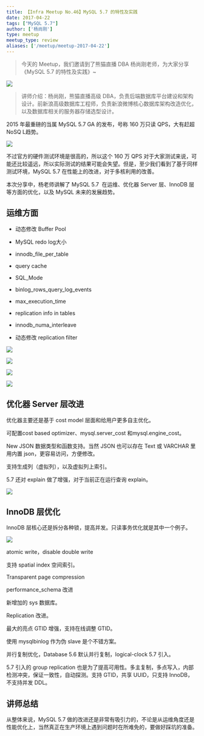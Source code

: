 ```yaml
---
title: 【Infra Meetup No.46】MySQL 5.7 的特性及实践
date: 2017-04-22
tags: ["MySQL 5.7"]
author: ['杨尚刚']
type: meetup
meetup_type: review
aliases: ['/meetup/meetup-2017-04-22']
---
```


>今天的 Meetup，我们邀请到了熊猫直播 DBA 杨尚刚老师，为大家分享《MySQL 5.7 的特性及实践》~

![](http://upload-images.jianshu.io/upload_images/542677-63f33d1b68c4ee5e?imageMogr2/auto-orient/strip%7CimageView2/2/w/1240)

>讲师介绍：杨尚刚，熊猫直播高级 DBA，负责后端数据库平台建设和架构设计。前新浪高级数据库工程师，负责新浪微博核心数据库架构改造优化，以及数据库相关的服务器存储选型设计。

2015 年最重磅的当属 MySQL 5.7 GA 的发布，号称 160 万只读 QPS，大有赶超 NoSQ L趋势。

![](http://upload-images.jianshu.io/upload_images/542677-1b7fb3d6f0650d59?imageMogr2/auto-orient/strip%7CimageView2/2/w/1240)

不过官方的硬件测试环境是很高的，所以这个 160 万 QPS 对于大家测试来说，可能还比较遥远，所以实际测试的结果可能会失望。但是，至少我们看到了基于同样测试环境，MySQL 5.7 在性能上的改进，对于多核利用的改善。

本次分享中，杨老师讲解了 MySQL 5.7  在运维、优化器 Server 层、InnoDB 层等方面的优化，以及 MySQL 未来的发展趋势。



## 运维方面

*   动态修改 Buffer Pool

*   MySQL redo log大小

*   innodb_file_per_table

*   query cache

*   SQL_Mode

*   binlog_rows_query_log_events

*   max_execution_time

*   replication info in tables

*   innodb_numa_interleave

*   动态修改 replication filter

![](http://upload-images.jianshu.io/upload_images/542677-9494cc70645d8818?imageMogr2/auto-orient/strip%7CimageView2/2/w/1240)

![](http://upload-images.jianshu.io/upload_images/542677-e8ab278d59b711e7?imageMogr2/auto-orient/strip%7CimageView2/2/w/1240)

![](http://upload-images.jianshu.io/upload_images/542677-891bd5f46931a893?imageMogr2/auto-orient/strip%7CimageView2/2/w/1240)

![](http://upload-images.jianshu.io/upload_images/542677-ace1580fe971cc75?imageMogr2/auto-orient/strip%7CimageView2/2/w/1240)


## 优化器 Server 层改进

优化器主要还是基于 cost model 层面和给用户更多自主优化。

可配置cost based optimizer、mysql.server_cost 和mysql.engine_cost。

New JSON 数据类型和函数支持。当然 JSON 也可以存在 Text 或 VARCHAR 里用内置 json，更容易访问，方便修改。

支持生成列（虚拟列），以及虚拟列上索引。

5.7 还对 explain 做了增强，对于当前正在运行查询 explain。

![](http://upload-images.jianshu.io/upload_images/542677-57c568c5a9756e04?imageMogr2/auto-orient/strip%7CimageView2/2/w/1240)

## InnoDB 层优化

InnoDB 层核心还是拆分各种锁，提高并发。只读事务优化就是其中一个例子。

![](http://upload-images.jianshu.io/upload_images/542677-7c70d45933708ebc?imageMogr2/auto-orient/strip%7CimageView2/2/w/1240)

atomic write，disable double write

支持 spatial index 空间索引。

Transparent page compression

performance_schema 改进

新增加的 sys 数据库。

Replication 改进。

最大的亮点 GTID 增强，支持在线调整 GTID。

使用 mysqlbinlog 作为伪 slave 是个不错方案。

并行复制优化，Database 5.6 默认并行复制，logical-clock 5.7 引入。

5.7 引入的 group replication 也是为了提高可用性。多主复制，多点写入，内部检测冲突，保证一致性，自动探测。支持 GTID，共享 UUID，只支持 InnoDB，不支持并发 DDL。

## 讲师总结

从整体来说，MySQL 5.7 做的改进还是非常有吸引力的，不论是从运维角度还是性能优化上，当然真正在生产环境上遇到问题时在所难免的，要做好踩坑的准备。

